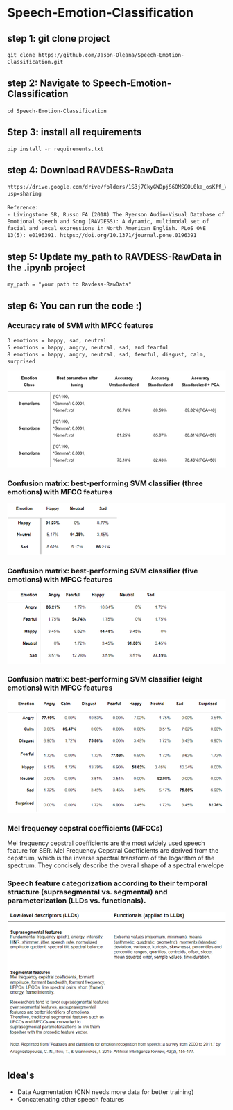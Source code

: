 # Speech-Emotion-Classification


## step 1: git clone project
```
git clone https://github.com/Jason-Oleana/Speech-Emotion-Classification.git
```

## step 2: Navigate to Speech-Emotion-Classification
```
cd Speech-Emotion-Classification
```

## Step 3: install all requirements

```
pip install -r requirements.txt
```

## step 4: Download RAVDESS-RawData
```
https://drive.google.com/drive/folders/1S3j7CkyGWDpjS6OMSGOL0ka_osKff_Vg?usp=sharing

Reference:
- Livingstone SR, Russo FA (2018) The Ryerson Audio-Visual Database of Emotional Speech and Song (RAVDESS): A dynamic, multimodal set of facial and vocal expressions in North American English. PLoS ONE 13(5): e0196391. https://doi.org/10.1371/journal.pone.0196391
```

## step 5: Update my_path to RAVDESS-RawData in the .ipynb project
```
my_path = "your path to Ravdess-RawData"
```

## step 6: You can run the code :)

### Accuracy rate of SVM with MFCC features

```
3 emotions = happy, sad, neutral
5 emotions = happy, angry, neutral, sad, and fearful
8 emotions = happy, angry, neutral, sad, fearful, disgust, calm, surprised
```
![](SVM_results.PNG)

### Confusion matrix: best-performing SVM classifier (three emotions) with MFCC features

![](3-emotions-conf.PNG)

### Confusion matrix: best-performing SVM classifier (five emotions) with MFCC features

![](5-emotions-conf.PNG)

### Confusion matrix: best-performing SVM classifier (eight emotions) with MFCC features

![](8-emotions-conf.PNG) 

### Mel frequency cepstral coefficients (MFCCs)
Mel frequency cepstral coefficients are the most widely used speech feature for SER. 
Mel Frequency Cepstral Coefficients are derived from the cepstrum, which is the inverse spectral transform of the logarithm of the spectrum. 
They concisely describe the overall shape of a spectral envelope


### Speech feature categorization according to their temporal structure (suprasegmental vs. segmental) and parameterization (LLDs vs. functionals).


![](speech-features.PNG)


## Idea's 

- Data Augmentation (CNN needs more data for better training)
- Concatenating other speech features
